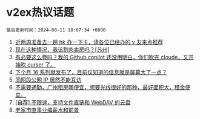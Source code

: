 # v2ex热议话题

`最后更新时间：2024-08-11 18:07:34 +0800`

1. [近两周准备去一趟 hk 办一下卡，请各位已经办的 v 友来点推荐](https://www.v2ex.com/t/1064027)
1. [现在这种情况，我该割肉卖房吗？[苏州]](https://www.v2ex.com/t/1064084)
1. [有必要这么卷吗？我的 Github copilot 还没用明白，你们吹完 cloude，又开始吹 curser 了。](https://www.v2ex.com/t/1064063)
1. [下个月 16 系列就发布了，目前仅知道的信息就是屏幕大了一点？](https://www.v2ex.com/t/1064076)
1. [同网段公网 IP 居然不能互访](https://www.v2ex.com/t/1064026)
1. [不需要通勤，广州租房哪便宜，想要光线很好的那种，最好面积大，租金便宜。](https://www.v2ex.com/t/1064094)
1. [[自荐] 不限速，支持文件直链和 WebDAV 的云盘](https://www.v2ex.com/t/1064114)
1. [老家市直事业编薪水和前景](https://www.v2ex.com/t/1064136)

